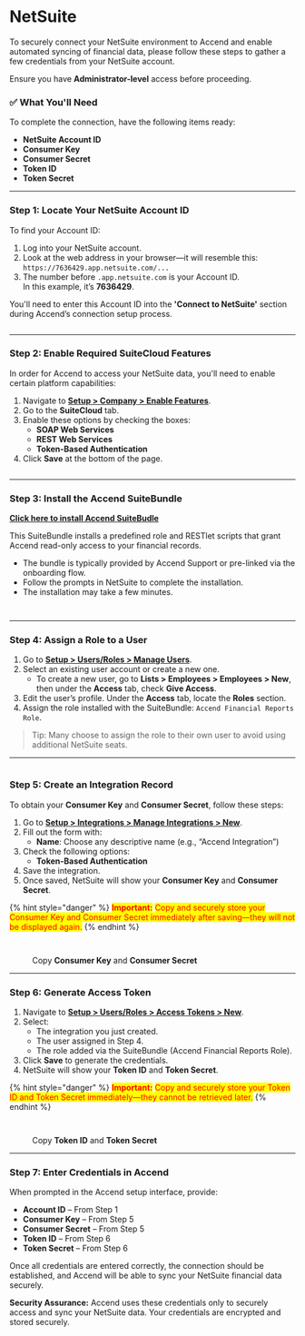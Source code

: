 # NetSuite

To securely connect your NetSuite environment to Accend and enable automated syncing of financial data, please follow these steps to gather a few credentials from your NetSuite account.

Ensure you have **Administrator-level** access before proceeding.

### ✅ What You'll Need

To complete the connection, have the following items ready:

* **NetSuite Account ID**
* **Consumer Key**
* **Consumer Secret**
* **Token ID**
* **Token Secret**

***

### Step 1: Locate Your NetSuite Account ID

To find your Account ID:

1. Log into your NetSuite account.
2. Look at the web address in your browser—it will resemble this:\
   `https://7636429.app.netsuite.com/...`
3. The number before `.app.netsuite.com` is your Account ID.\
   In this example, it’s **7636429**.

You'll need to enter this Account ID into the **'Connect to NetSuite'** section during Accend’s connection setup process.

<figure><img src="../../.gitbook/assets/Screenshot 2025-06-24 at 3.49.32 PM.png" alt=""><figcaption></figcaption></figure>

***

### Step 2: Enable Required SuiteCloud Features

In order for Accend to access your NetSuite data, you'll need to enable certain platform capabilities:

1. Navigate to [**Setup > Company > Enable Features**](http://system.netsuite.com/app/setup/features.nl?whence=).
2. Go to the **SuiteCloud** tab.
3. Enable these options by checking the boxes:
   * **SOAP Web Services**
   * **REST Web Services**
   * **Token-Based Authentication**
4. Click **Save** at the bottom of the page.

<figure><img src="../../.gitbook/assets/Screenshot 2025-06-24 at 3.51.47 PM.png" alt=""><figcaption></figcaption></figure>

***

### Step 3: Install the Accend SuiteBundle

[**Click here to install Accend SuiteBudle**](https://system.netsuite.com/app/bundler/bundledetails.nl?sourcecompanyid=7636429\&domain=PRODUCTION\&config=F\&id=569515)

This SuiteBundle installs a predefined role and RESTlet scripts that grant Accend read-only access to your financial records.

* The bundle is typically provided by Accend Support or pre-linked via the onboarding flow.
* Follow the prompts in NetSuite to complete the installation.
* The installation may take a few minutes.

<figure><img src="../../.gitbook/assets/Screenshot 2025-06-24 at 3.34.49 PM.png" alt=""><figcaption></figcaption></figure>

<figure><img src="../../.gitbook/assets/Screenshot 2025-06-24 at 3.41.13 PM.png" alt=""><figcaption></figcaption></figure>

***

### Step 4: Assign a Role to a User

1. Go to [**Setup > Users/Roles > Manage Users**](https://system.netsuite.com/app/setup/listusers.nl?whence=).
2. Select an existing user account or create a new one.
   * To create a new user, go to **Lists > Employees > Employees > New**, then under the **Access** tab, check **Give Access**.
3. Edit the user’s profile. Under the **Access** tab, locate the **Roles** section.
4. Assign the role installed with the SuiteBundle: `Accend Financial Reports Role`.

> Tip: Many choose to assign the role to their own user to avoid using additional NetSuite seats.

***

<figure><img src="../../.gitbook/assets/Screenshot 2025-06-24 at 3.55.59 PM (1).png" alt=""><figcaption></figcaption></figure>

### Step 5: Create an Integration Record

To obtain your **Consumer Key** and **Consumer Secret**, follow these steps:

1. Go to [**Setup > Integrations > Manage Integrations > New**](https://system.netsuite.com/app/common/integration/integrapp.nl?whence=).
2. Fill out the form with:
   * **Name**: Choose any descriptive name (e.g., “Accend Integration”)
3. Check the following options:
   * **Token-Based Authentication**
4. Save the integration.
5. Once saved, NetSuite will show your **Consumer Key** and **Consumer Secret**.

{% hint style="danger" %}
<mark style="color:red;">**Important:**</mark> <mark style="color:red;"></mark><mark style="color:red;">Copy and securely store your Consumer Key and Consumer Secret immediately after saving—they will not be displayed again.</mark>
{% endhint %}

<figure><img src="../../.gitbook/assets/Screenshot 2025-06-24 at 3.57.36 PM.png" alt=""><figcaption></figcaption></figure>

<figure><img src="../../.gitbook/assets/Screenshot 2025-06-24 at 3.57.52 PM (1).png" alt=""><figcaption><p>Copy <strong>Consumer Key</strong> and <strong>Consumer Secret</strong></p></figcaption></figure>

***

### Step 6: Generate Access Token

1. Navigate to [**Setup > Users/Roles > Access Tokens > New**](https://system.netsuite.com/app/setup/accesstoken.nl?whence=).
2. Select:
   * The integration you just created.
   * The user assigned in Step 4.
   * The role added via the SuiteBundle (Accend Financial Reports Role).
3. Click **Save** to generate the credentials.
4. NetSuite will show your **Token ID** and **Token Secret**.

{% hint style="danger" %}
<mark style="color:red;">**Important:**</mark> <mark style="color:red;"></mark><mark style="color:red;">Copy and securely store your Token ID and Token Secret immediately—they cannot be retrieved later.</mark>
{% endhint %}

<figure><img src="../../.gitbook/assets/Screenshot 2025-06-24 at 4.00.32 PM.png" alt=""><figcaption></figcaption></figure>

<figure><img src="../../.gitbook/assets/Screenshot 2025-06-24 at 4.00.49 PM.png" alt=""><figcaption><p>Copy <strong>Token ID</strong> and <strong>Token Secret</strong></p></figcaption></figure>

***

### Step 7: Enter Credentials in Accend

When prompted in the Accend setup interface, provide:

* **Account ID** – From Step 1
* **Consumer Key** – From Step 5
* **Consumer Secret** – From Step 5
* **Token ID** – From Step 6
* **Token Secret** – From Step 6

Once all credentials are entered correctly, the connection should be established, and Accend will be able to sync your NetSuite financial data securely.

**Security Assurance:** Accend uses these credentials only to securely access and sync your NetSuite data. Your credentials are encrypted and stored securely.



